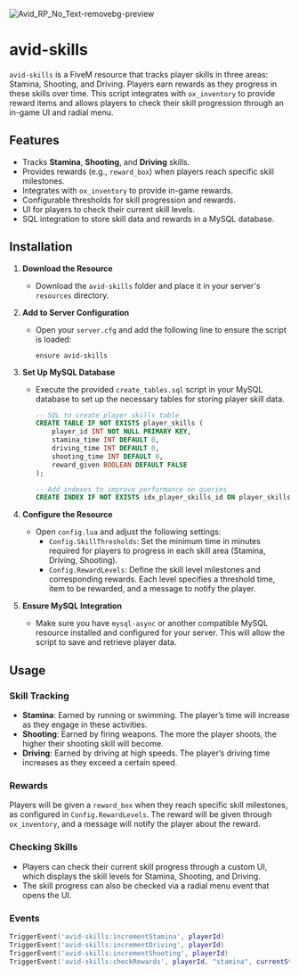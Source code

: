 ![Avid_RP_No_Text-removebg-preview](https://github.com/user-attachments/assets/932d50f5-21e9-4fb8-b9b4-b4a00ca409f7)

# avid-skills

`avid-skills` is a FiveM resource that tracks player skills in three areas: Stamina, Shooting, and Driving. Players earn rewards as they progress in these skills over time. This script integrates with `ox_inventory` to provide reward items and allows players to check their skill progression through an in-game UI and radial menu.

## Features

- Tracks **Stamina**, **Shooting**, and **Driving** skills.
- Provides rewards (e.g., `reward_box`) when players reach specific skill milestones.
- Integrates with `ox_inventory` to provide in-game rewards.
- Configurable thresholds for skill progression and rewards.
- UI for players to check their current skill levels.
- SQL integration to store skill data and rewards in a MySQL database.

## Installation

1. **Download the Resource**
   - Download the `avid-skills` folder and place it in your server's `resources` directory.

2. **Add to Server Configuration**
   - Open your `server.cfg` and add the following line to ensure the script is loaded:
     ```
     ensure avid-skills
     ```

3. **Set Up MySQL Database**
   - Execute the provided `create_tables.sql` script in your MySQL database to set up the necessary tables for storing player skill data.
     ```sql
     -- SQL to create player skills table
     CREATE TABLE IF NOT EXISTS player_skills (
         player_id INT NOT NULL PRIMARY KEY,
         stamina_time INT DEFAULT 0,
         driving_time INT DEFAULT 0,
         shooting_time INT DEFAULT 0,
         reward_given BOOLEAN DEFAULT FALSE
     );

     -- Add indexes to improve performance on queries
     CREATE INDEX IF NOT EXISTS idx_player_skills_id ON player_skills(player_id);
     ```

4. **Configure the Resource**
   - Open `config.lua` and adjust the following settings:
     - `Config.SkillThresholds`: Set the minimum time in minutes required for players to progress in each skill area (Stamina, Driving, Shooting).
     - `Config.RewardLevels`: Define the skill level milestones and corresponding rewards. Each level specifies a threshold time, item to be rewarded, and a message to notify the player.

5. **Ensure MySQL Integration**
   - Make sure you have `mysql-async` or another compatible MySQL resource installed and configured for your server. This will allow the script to save and retrieve player data.

## Usage

### Skill Tracking

- **Stamina**: Earned by running or swimming. The player’s time will increase as they engage in these activities.
- **Shooting**: Earned by firing weapons. The more the player shoots, the higher their shooting skill will become.
- **Driving**: Earned by driving at high speeds. The player’s driving time increases as they exceed a certain speed.

### Rewards

Players will be given a `reward_box` when they reach specific skill milestones, as configured in `Config.RewardLevels`. The reward will be given through `ox_inventory`, and a message will notify the player about the reward.

### Checking Skills

- Players can check their current skill progress through a custom UI, which displays the skill levels for Stamina, Shooting, and Driving.
- The skill progress can also be checked via a radial menu event that opens the UI.

### Events 
  ```lua
  TriggerEvent('avid-skills:incrementStamina', playerId)
  TriggerEvent('avid-skills:incrementDriving', playerId)
  TriggerEvent('avid-skills:incrementShooting', playerId)
  TriggerEvent('avid-skills:checkRewards', playerId, "stamina", currentStaminaTime)
